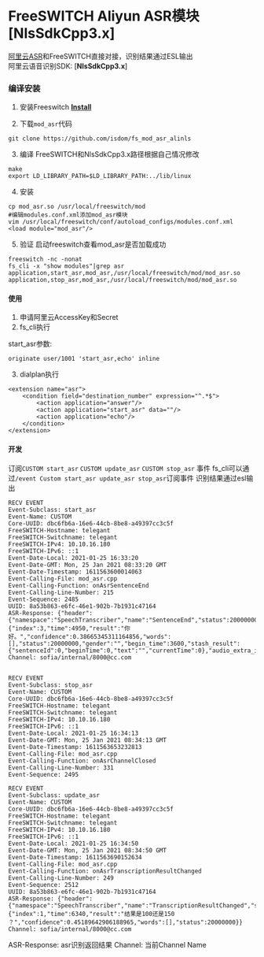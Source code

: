 # FreeSWITCH Aliyun ASR模块 [NlsSdkCpp3.x]

[阿里云ASR](https://help.aliyun.com/product/30413.html?spm=a2c4g.11186623.2.10.6b634c07NBBDiY)和FreeSWITCH直接对接，识别结果通过ESL输出  
阿里云语音识别SDK: [**NlsSdkCpp3.x**]

### 编译安装

1. 安装Freeswitch [**Install**](https://freeswitch.org/confluence/display/FREESWITCH/CentOS+7+and+RHEL+7)

2. 下载`mod_asr`代码
```
git clone https://github.com/isdom/fs_mod_asr_alinls
```
3. 编译
FreeSWITCH和NlsSdkCpp3.x路径根据自己情况修改
```
make
export LD_LIBRARY_PATH=$LD_LIBRARY_PATH:../lib/linux
```
4. 安装
```
cp mod_asr.so /usr/local/freeswitch/mod
#编辑modules.conf.xml添加mod_asr模块
vim /usr/local/freeswitch/conf/autoload_configs/modules.conf.xml
<load module="mod_asr"/>
```
5. 验证
启动freeswitch查看mod_asr是否加载成功
```
freeswitch -nc -nonat
fs_cli -x "show modules"|grep asr
application,start_asr,mod_asr,/usr/local/freeswitch/mod/mod_asr.so
application,stop_asr,mod_asr,/usr/local/freeswitch/mod/mod_asr.so
```

#### 使用

1. 申请阿里云AccessKey和Secret
2. fs_cli执行

start_asr参数:
```
originate user/1001 'start_asr,echo' inline
```

3. dialplan执行
```
<extension name="asr">
    <condition field="destination_number" expression="^.*$">
        <action application="answer"/>
        <action application="start_asr" data=""/>
        <action application="echo"/>
    </condition>
</extension>
```

#### 开发
订阅`CUSTOM start_asr` `CUSTOM update_asr` `CUSTOM stop_asr` 事件
fs_cli可以通过`/event Custom start_asr update_asr stop_asr`订阅事件
识别结果通过esl输出
```
RECV EVENT
Event-Subclass: start_asr
Event-Name: CUSTOM
Core-UUID: dbc6fb6a-16e6-44cb-8be8-a49397cc3c5f
FreeSWITCH-Hostname: telegant
FreeSWITCH-Switchname: telegant
FreeSWITCH-IPv4: 10.10.16.180
FreeSWITCH-IPv6: ::1
Event-Date-Local: 2021-01-25 16:33:20
Event-Date-GMT: Mon, 25 Jan 2021 08:33:20 GMT
Event-Date-Timestamp: 1611563600014063
Event-Calling-File: mod_asr.cpp
Event-Calling-Function: onAsrSentenceEnd
Event-Calling-Line-Number: 215
Event-Sequence: 2485
UUID: 8a53b863-e6fc-46e1-902b-7b1931c47164
ASR-Response: {"header":{"namespace":"SpeechTranscriber","name":"SentenceEnd","status":20000000,"message_id":"0ca84cbeed884ca39c88c0c5ae4edbb4","task_id":"97f77f8f53f14eef8be5469375051d81","status_text":"Gateway:SUCCESS:Success."},"payload":{"index":3,"time":4950,"result":"你好。","confidence":0.38665345311164856,"words":[],"status":20000000,"gender":"","begin_time":3600,"stash_result":{"sentenceId":0,"beginTime":0,"text":"","currentTime":0},"audio_extra_info":"","sentence_id":"92887f8e4444437598baeb3768e87035","gender_score":0.0}}
Channel: sofia/internal/8000@cc.com


RECV EVENT
Event-Subclass: stop_asr
Event-Name: CUSTOM
Core-UUID: dbc6fb6a-16e6-44cb-8be8-a49397cc3c5f
FreeSWITCH-Hostname: telegant
FreeSWITCH-Switchname: telegant
FreeSWITCH-IPv4: 10.10.16.180
FreeSWITCH-IPv6: ::1
Event-Date-Local: 2021-01-25 16:34:13
Event-Date-GMT: Mon, 25 Jan 2021 08:34:13 GMT
Event-Date-Timestamp: 1611563653232813
Event-Calling-File: mod_asr.cpp
Event-Calling-Function: onAsrChannelClosed
Event-Calling-Line-Number: 331
Event-Sequence: 2495

RECV EVENT
Event-Subclass: update_asr
Event-Name: CUSTOM
Core-UUID: dbc6fb6a-16e6-44cb-8be8-a49397cc3c5f
FreeSWITCH-Hostname: telegant
FreeSWITCH-Switchname: telegant
FreeSWITCH-IPv4: 10.10.16.180
FreeSWITCH-IPv6: ::1
Event-Date-Local: 2021-01-25 16:34:50
Event-Date-GMT: Mon, 25 Jan 2021 08:34:50 GMT
Event-Date-Timestamp: 1611563690152634
Event-Calling-File: mod_asr.cpp
Event-Calling-Function: onAsrTranscriptionResultChanged
Event-Calling-Line-Number: 249
Event-Sequence: 2512
UUID: 8a53b863-e6fc-46e1-902b-7b1931c47164
ASR-Response: {"header":{"namespace":"SpeechTranscriber","name":"TranscriptionResultChanged","status":20000000,"message_id":"06bf1659fc904abcb95c727e7fb143a2","task_id":"3d7563f486a74aa28b3d50256eae0958","status_text":"Gateway:SUCCESS:Success."},"payload":{"index":1,"time":6340,"result":"结果是100还是150 ？","confidence":0.45189642906188965,"words":[],"status":20000000}}
Channel: sofia/internal/8000@cc.com

```

ASR-Response: asr识别返回结果 Channel: 当前Channel Name 
